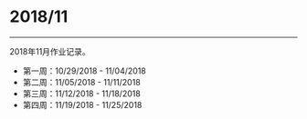 # 2018/11
---  
2018年11月作业记录。  
- 第一周：10/29/2018 - 11/04/2018  
- 第二周：11/05/2018 - 11/11/2018  
- 第三周：11/12/2018 - 11/18/2018  
- 第四周：11/19/2018 - 11/25/2018  